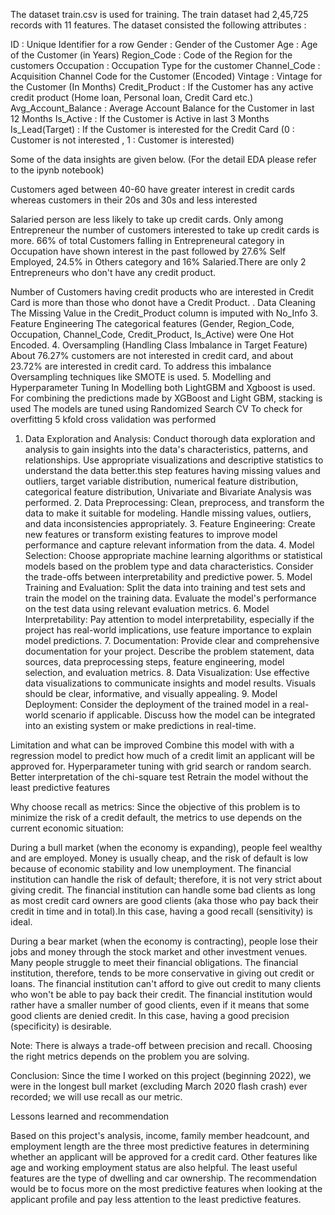 The dataset train.csv is used for training. The train dataset had 2,45,725 records with 11 features.
The dataset consisted the following attributes :

ID : Unique Identifier for a row
Gender : Gender of the Customer
Age : Age of the Customer (in Years)
Region_Code : Code of the Region for the customers
Occupation : Occupation Type for the customer
Channel_Code : Acquisition Channel Code for the Customer (Encoded)
Vintage : Vintage for the Customer (In Months)
Credit_Product : If the Customer has any active credit product (Home loan, Personal loan, Credit Card etc.)
Avg_Account_Balance : Average Account Balance for the Customer in last 12 Months
Is_Active : If the Customer is Active in last 3 Months
Is_Lead(Target) : If the Customer is interested for the Credit Card (0 : Customer is not interested , 1 : Customer is interested)

      
      
Some of the data insights are given below. (For the detail EDA please refer to the ipynb notebook)

Customers aged between 40-60 have greater interest in credit cards whereas customers in their 20s and 30s and less interested

Salaried person are less likely to take up credit cards. Only among Entrepreneur the number of customers interested to take up credit cards is more. 66% of total Customers falling in Entrepreneural category in Occupation have shown interest in the past followed by 27.6% Self Employed, 24.5% in Others category and 16% Salaried.There are only 2 Entrepreneurs who don't have any credit product.


Number of Customers having credit products who are interested in Credit Card is more than those who donot have a Credit Product.
. Data Cleaning
The Missing Value in the Credit_Product column is imputed with No_Info
3. Feature Engineering
The categorical features (Gender, Region_Code, Occupation, Channel_Code, Credit_Product, Is_Active) were One Hot Encoded.
4. Oversampling (Handling Class Imbalance in Target Feature)
About 76.27% customers are not interested in credit card, and about 23.72% are interested in credit card. To address this imbalance Oversampling techniques like SMOTE is used.
5. Modelling and Hyperparameter Tuning
In Modelling both LightGBM and Xgboost is used.
For combining the predictions made by XGBoost and Light GBM, stacking is used
The models are tuned using Randomized Search CV
To check for overfitting 5 kfold cross validation was performed
      
1. Data Exploration and Analysis: Conduct thorough data exploration and analysis to gain insights into the data's characteristics, patterns, and relationships. Use appropriate visualizations and descriptive statistics to understand the data better.this step features having missing values and outliers, target variable distribution, numerical feature distribution, categorical feature distribution, Univariate and Bivariate Analysis was performed.
    2. Data Preprocessing: Clean, preprocess, and transform the data to make it suitable for modeling. Handle missing values, outliers, and data inconsistencies appropriately.
    3. Feature Engineering: Create new features or transform existing features to improve model performance and capture relevant information from the data.
    4. Model Selection: Choose appropriate machine learning algorithms or statistical models based on the problem type and data characteristics. Consider the trade-offs between interpretability and predictive power.
    5. Model Training and Evaluation: Split the data into training and test sets and train the model on the training data. Evaluate the model's performance on the test data using relevant evaluation metrics.
    6. Model Interpretability: Pay attention to model interpretability, especially if the project has real-world implications, use feature importance to explain model predictions.
    7. Documentation: Provide clear and comprehensive documentation for your project. Describe the problem statement, data sources, data preprocessing steps, feature engineering, model selection, and evaluation metrics.
    8. Data Visualization: Use effective data visualizations to communicate insights and model results. Visuals should be clear, informative, and visually appealing.
    9. Model Deployment: Consider the deployment of the trained model in a real-world scenario if applicable. Discuss how the model can be integrated into an existing system or make predictions in real-time.

Limitation and what can be improved
Combine this model with with a regression model to predict how much of a credit limit an applicant will be approved for.
Hyperparameter tuning with grid search or random search.
Better interpretation of the chi-square test
Retrain the model without the least predictive features

Why choose recall as metrics: Since the objective of this problem is to minimize the risk of a credit default, the metrics to use depends on the current economic situation:

During a bull market (when the economy is expanding), people feel wealthy and are employed. Money is usually cheap, and the risk of default is low because of economic stability and low unemployment. The financial institution can handle the risk of default; therefore, it is not very strict about giving credit. The financial institution can handle some bad clients as long as most credit card owners are good clients (aka those who pay back their credit in time and in total).In this case, having a good recall (sensitivity) is ideal.

During a bear market (when the economy is contracting), people lose their jobs and money through the stock market and other investment venues. Many people struggle to meet their financial obligations. The financial institution, therefore, tends to be more conservative in giving out credit or loans. The financial institution can't afford to give out credit to many clients who won't be able to pay back their credit. The financial institution would rather have a smaller number of good clients, even if it means that some good clients are denied credit. In this case, having a good precision (specificity) is desirable.

Note: There is always a trade-off between precision and recall. Choosing the right metrics depends on the problem you are solving.

Conclusion: Since the time I worked on this project (beginning 2022), we were in the longest bull market (excluding March 2020 flash crash) ever recorded; we will use recall as our metric.



Lessons learned and recommendation

Based on this project's analysis, income, family member headcount, and employment length are the three most predictive features in determining whether an applicant will be approved for a credit card. Other features like age and working employment status are also helpful. The least useful features are the type of dwelling and car ownership.
The recommendation would be to focus more on the most predictive features when looking at the applicant profile and pay less attention to the least predictive features.
